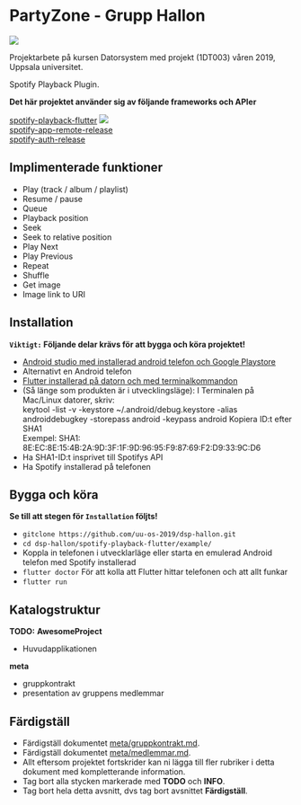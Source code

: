# PartyZone - Grupp Hallon
  
  
  
  
  
[![](https://img.shields.io/badge/licence-MIT-blue.svg)](https://github.com/uu-os-2019/dsp-hallon/blob/master/LICENSE)
   
  
  Projektarbete på kursen Datorsystem med projekt (1DT003) våren 2019, Uppsala universitet.

Spotify Playback Plugin.
 
**Det här projektet använder sig av följande frameworks och APIer**   

[spotify-playback-flutter](https://github.com/qreate/spotify-playback-flutter/)  [![](https://img.shields.io/badge/pub-v0.0.8-brightgreen.svg)](https://pub.dartlang.org/packages/spotify_playback)    
[spotify-app-remote-release](https://github.com/spotify/android-sdk/releases/tag/v0.6.1-appremote_v1.1.0-auth)   
[spotify-auth-release](https://github.com/spotify/android-sdk/releases/tag/v0.6.1-appremote_v1.1.0-auth)   
  

  

## Implimenterade funktioner
* Play (track / album / playlist)
* Resume / pause
* Queue
* Playback position
* Seek
* Seek to relative position
* Play Next
* Play Previous
* Repeat 
* Shuffle 
* Get image
* Image link to URI

## Installation
**`Viktigt:` Följande delar krävs för att bygga och köra projektet!**
* [Android studio med installerad android telefon och Google Playstore](https://developer.android.com/studio/)
* Alternativt en Android telefon 
* [Flutter installerad på datorn och med terminalkommandon](https://flutter.dev/docs/get-started/install) 
* (Så länge som produkten är i utvecklingsläge):
   I Terminalen på Mac/Linux datorer, skriv:  
     keytool -list -v -keystore ~/.android/debug.keystore -alias androiddebugkey -storepass android -keypass android
     Kopiera ID:t efter SHA1    
     Exempel:    SHA1: 8E:EC:8E:15:4B:2A:9D:3F:1F:9D:96:95:F9:87:69:F2:D9:33:9C:D6
* Ha SHA1-ID:t insprivet till Spotifys API
* Ha Spotify installerad på telefonen


## Bygga och köra 
**Se till att stegen för `Installation` följts!**
- ``` gitclone https://github.com/uu-os-2019/dsp-hallon.git ``` 
- ``` cd dsp-hallon/spotify-playback-flutter/example/ ```
- Koppla in telefonen i utvecklarläge eller starta en emulerad Android telefon med Spotify installerad
- ``` flutter doctor ``` För att kolla att Flutter hittar telefonen och att allt funkar 
- ```flutter run ```


[comment]: <> (hej)



















## Katalogstruktur

**TODO:** 
**AwesomeProject**
- Huvudapplikationen 

**meta**
- gruppkontrakt
- presentation av gruppens medlemmar

## Färdigställ 

- Färdigställ dokumentet [meta/gruppkontrakt.md](./meta/gruppkontrakt.md).
- Färdigställ dokumentet [meta/medlemmar.md](./meta/medlemmar.md).
- Allt eftersom projektet fortskrider kan ni lägga till fler rubriker i detta
  dokument med kompletterande information.
- Tag bort alla stycken markerade med **TODO** och **INFO**.
- Tag bort hela detta avsnitt, dvs tag bort avsnittet **Färdigställ**.
